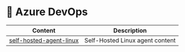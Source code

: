 # 📕 Azure DevOps

| Content      | Description        |
| ------------ |------------------|
| [self-hosted-agent-linux](/self-hosted-agent-linux) | Self-Hosted Linux agent content |